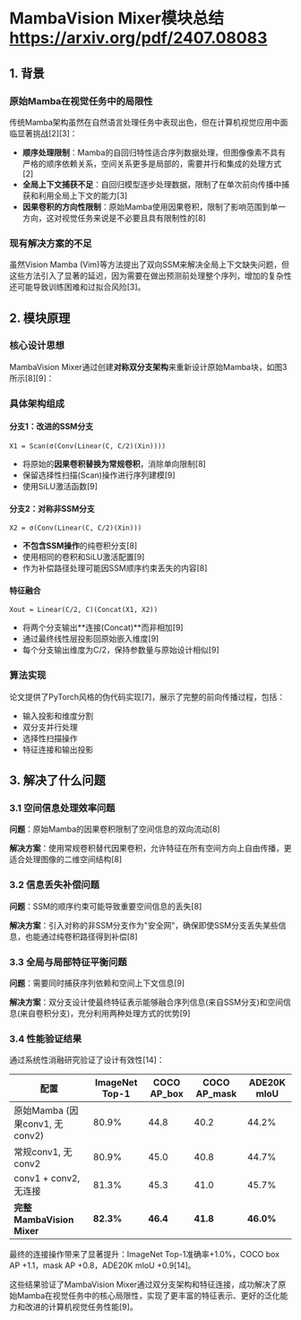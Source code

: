 # MambaVision Mixer模块总结 https://arxiv.org/pdf/2407.08083

## 1. 背景

### 原始Mamba在视觉任务中的局限性
传统Mamba架构虽然在自然语言处理任务中表现出色，但在计算机视觉应用中面临显著挑战[2][3]：

- **顺序处理限制**：Mamba的自回归特性适合序列数据处理，但图像像素不具有严格的顺序依赖关系，空间关系更多是局部的，需要并行和集成的处理方式[2]
- **全局上下文捕获不足**：自回归模型逐步处理数据，限制了在单次前向传播中捕获和利用全局上下文的能力[3]
- **因果卷积的方向性限制**：原始Mamba使用因果卷积，限制了影响范围到单一方向，这对视觉任务来说是不必要且具有限制性的[8]

### 现有解决方案的不足
虽然Vision Mamba (Vim)等方法提出了双向SSM来解决全局上下文缺失问题，但这些方法引入了显著的延迟，因为需要在做出预测前处理整个序列，增加的复杂性还可能导致训练困难和过拟合风险[3]。

## 2. 模块原理

### 核心设计思想
MambaVision Mixer通过创建**对称双分支架构**来重新设计原始Mamba块，如图3所示[8][9]：

### 具体架构组成

#### 分支1：改进的SSM分支
```
X1 = Scan(σ(Conv(Linear(C, C/2)(Xin))))
```
- 将原始的**因果卷积替换为常规卷积**，消除单向限制[8]
- 保留选择性扫描(Scan)操作进行序列建模[9]
- 使用SiLU激活函数[9]

#### 分支2：对称非SSM分支
```
X2 = σ(Conv(Linear(C, C/2)(Xin)))
```
- **不包含SSM操作**的纯卷积分支[8]
- 使用相同的卷积和SiLU激活配置[9]
- 作为补偿路径处理可能因SSM顺序约束丢失的内容[8]

#### 特征融合
```
Xout = Linear(C/2, C)(Concat(X1, X2))
```
- 将两个分支输出**连接(Concat)**而非相加[9]
- 通过最终线性层投影回原始嵌入维度[9]
- 每个分支输出维度为C/2，保持参数量与原始设计相似[9]

### 算法实现
论文提供了PyTorch风格的伪代码实现[7]，展示了完整的前向传播过程，包括：
- 输入投影和维度分割
- 双分支并行处理
- 选择性扫描操作
- 特征连接和输出投影

## 3. 解决了什么问题

### 3.1 空间信息处理效率问题
**问题**：原始Mamba的因果卷积限制了空间信息的双向流动[8]

**解决方案**：使用常规卷积替代因果卷积，允许特征在所有空间方向上自由传播，更适合处理图像的二维空间结构[8]

### 3.2 信息丢失补偿问题
**问题**：SSM的顺序约束可能导致重要空间信息的丢失[8]

**解决方案**：引入对称的非SSM分支作为"安全网"，确保即使SSM分支丢失某些信息，也能通过纯卷积路径得到补偿[8]

### 3.3 全局与局部特征平衡问题
**问题**：需要同时捕获序列依赖和空间上下文信息[9]

**解决方案**：双分支设计使最终特征表示能够融合序列信息(来自SSM分支)和空间信息(来自卷积分支)，充分利用两种处理方式的优势[9]

### 3.4 性能验证结果
通过系统性消融研究验证了设计有效性[14]：

| 配置 | ImageNet Top-1 | COCO AP_box | COCO AP_mask | ADE20K mIoU |
|------|----------------|-------------|--------------|-------------|
| 原始Mamba (因果conv1, 无conv2) | 80.9% | 44.8 | 40.2 | 44.2% |
| 常规conv1, 无conv2 | 80.9% | 45.0 | 40.8 | 44.7% |
| conv1 + conv2, 无连接 | 81.3% | 45.3 | 41.0 | 45.7% |
| **完整MambaVision Mixer** | **82.3%** | **46.4** | **41.8** | **46.0%** |

最终的连接操作带来了显著提升：ImageNet Top-1准确率+1.0%，COCO box AP +1.1，mask AP +0.8，ADE20K mIoU +0.9[14]。

这些结果验证了MambaVision Mixer通过双分支架构和特征连接，成功解决了原始Mamba在视觉任务中的核心局限性，实现了更丰富的特征表示、更好的泛化能力和改进的计算机视觉任务性能[9]。
